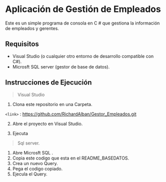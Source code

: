 # Aplicación de Gestión de Empleados

Este es un simple programa de consola en C # que gestiona la información de empleados y gerentes.

## Requisitos

- Visual Studio (o cualquier otro entorno de desarrollo compatible con C#).
- Microsft SQL server (gestor de base de datos).

## Instrucciones de Ejecución
>Visual Studio

1. Clona este repositorio en una Carpeta.
   
`<link>` : https://github.com/RichardAlban/Gestor_Empleados.git

2. Abre el proyecto en Visual Studio.
   
3. Ejecuta

>Sql server.

1. Abre Microsft SQL .
2. Copia este codigo que esta en el README_BASEDATOS.
3. Crea un nuevo Query.
4. Pega el codigo copiado.
5. Ejecula el Query.
